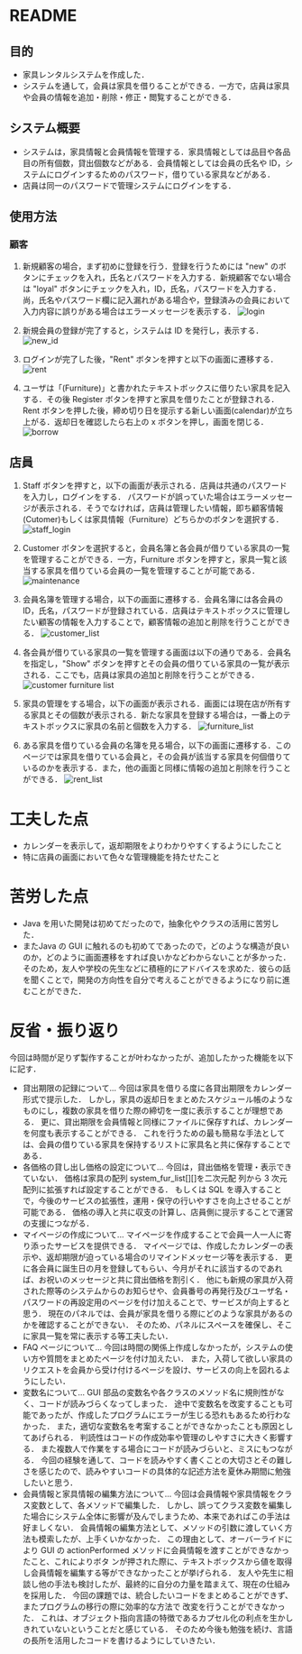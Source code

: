 # README

## 目的
- 家具レンタルシステムを作成した．
- システムを通して，会員は家具を借りることができる．一方で，店員は家具や会員の情報を追加・削除・修正・閲覧することができる．

## システム概要
- システムは，家具情報と会員情報を管理する．家具情報としては品目や各品目の所有個数，貸出個数などがある．会員情報としては会員の氏名や ID，システムにログインするためのパスワード，借りている家具などがある．
- 店員は同一のパスワードで管理システムにログインをする．

## 使用方法
### 顧客
1. 新規顧客の場合，まず初めに登録を行う．登録を行うためには "new" のボタンにチェックを入れ，氏名とパスワードを入力する．新規顧客でない場合は "loyal" ボタンにチェックを入れ，ID，氏名，パスワードを入力する．尚，氏名やパスワード欄に記入漏れがある場合や，登録済みの会員において入力内容に誤りがある場合はエラーメッセージを表示する．
![login](https://github.com/Nanana22mm/rental_system/assets/126635893/f20c7461-06da-4599-8f6e-53fa1d62cbc0
)

2. 新規会員の登録が完了すると，システムは ID を発行し，表示する．
![new_id](https://github.com/Nanana22mm/rental_system/assets/126635893/7ca2ca94-d49b-4f9d-95eb-bad658b9d65f)

2. ログインが完了した後，"Rent" ボタンを押すと以下の画面に遷移する．
![rent](https://github.com/Nanana22mm/rental_system/assets/126635893/318765df-4b52-4b14-a0a1-ff6a69965b94)

3. ユーザは「(Furniture)」と書かれたテキストボックスに借りたい家具を記入する．その後 Register ボタンを押すと家具を借りたことが登録される．Rent ボタンを押した後，締め切り日を提示する新しい画面(calendar)が立ち上がる．返却日を確認したら右上の x ボタンを押し，画面を閉じる．
![borrow](https://github.com/Nanana22mm/rental_system/assets/126635893/c193cb14-dc04-420d-b64f-3e67756fd300)

## 店員
1. Staff ボタンを押すと，以下の画面が表示される．店員は共通のパスワードを入力し，ログインをする． パスワードが誤っていた場合はエラーメッセージが表示される．そうでなければ，店員は管理したい情報，即ち顧客情報(Cutomer)もしくは家具情報（Furniture）どちらかのボタンを選択する．
![staff_login](https://github.com/Nanana22mm/rental_system/assets/126635893/6735ba24-3bf8-4c3b-aa20-757a13fcb80b)

2. Customer ボタンを選択すると，会員名簿と各会員が借りている家具の一覧を管理することができる．一方，Furniture ボタンを押すと，家具一覧と該当する家具を借りている会員の一覧を管理することが可能である．
![maintenance](https://github.com/Nanana22mm/rental_system/assets/126635893/afe19e33-bbce-4554-9175-fb461352775a)

3. 会員名簿を管理する場合，以下の画面に遷移する．会員名簿には各会員の ID，氏名，パスワードが登録されている．店員はテキストボックスに管理したい顧客の情報を入力することで，顧客情報の追加と削除を行うことができる．
![customer_list](https://github.com/Nanana22mm/rental_system/assets/126635893/d08bfde9-0b87-4fea-9f70-ca1115229dd2)

4. 各会員が借りている家具の一覧を管理する画面は以下の通りである．会員名を指定し，"Show" ボタンを押すとその会員の借りている家具の一覧が表示される．ここでも，店員は家具の追加と削除を行うことができる．
![customer furniture list](https://github.com/Nanana22mm/rental_system/assets/126635893/6731986c-4e15-45a4-87e4-c69e488a2343)

5. 家具の管理をする場合，以下の画面が表示される．画面には現在店が所有する家具とその個数が表示される．新たな家具を登録する場合は，一番上のテキストボックスに家具の名前と個数を入力する．
![furniture_list](https://github.com/Nanana22mm/rental_system/assets/126635893/f14e90ea-d02b-4510-99fb-2deedf24a3ff)

6. ある家具を借りている会員の名簿を見る場合，以下の画面に遷移する．このページでは家具を借りている会員と，その会員が該当する家具を何個借りているのかを表示する．また，他の画面と同様に情報の追加と削除を行うことができる．
![rent_list](https://github.com/Nanana22mm/rental_system/assets/126635893/3d43168b-8f0e-4c2c-a455-6f378a929a41)

# 工夫した点
- カレンダーを表示して，返却期限をよりわかりやすくするようにしたこと
- 特に店員の画面において色々な管理機能を持たせたこと

# 苦労した点
- Java を用いた開発は初めてだったので，抽象化やクラスの活用に苦労した．
- またJava の GUI に触れるのも初めてであったので，どのような構造が良いのか，どのように画面遷移をすれば良いかなどわからないことが多かった．そのため，友人や学校の先生などに積極的にアドバイスを求めた．彼らの話を聞くことで，開発の方向性を自分で考えることができるようになり前に進むことができた．

# 反省・振り返り
今回は時間が足りず製作することが叶わなかったが、追加したかった機能を以下に記す． 
- 貸出期限の記録について...
今回は家具を借りる度に各貸出期限をカレンダー形式で提示した．
しかし，家具の返却日をまとめたスケジュール帳のようなものにし，複数の家具を借りた際の締切を一度に表示することが理想である．
更に、貸出期限を会員情報と同様にファイルに保存すれば、カレンダーを何度も表示することができる．
これを行うための最も簡易な手法としては、会員の借りている家具を保持するリストに家具名と共に保存することである．
- 各価格の貸し出し価格の設定について...
今回は，貸出価格を管理・表示できていない．
価格は家具の配列 system_fur_list[][]を二次元配 列から 3 次元配列に拡張すれば設定することができる．
もしくは SQL を導入することで，今後のサービスの拡張性，運用・保守の行いやすさを向上させることが可能である．
価格の導入と共に収支の計算し、店員側に提示することで運営の支援につながる．
- マイページの作成について...
マイページを作成することで会員一人一人に寄り添ったサービスを提供できる．
マイページでは、作成したカレンダーの表示や、返却期限が迫っている場合のリマインドメッセージ等を表示する．
更に各会員に誕生日の月を登録してもらい、今月がそれに該当するのであれば、お祝いのメッセージと共に貸出価格を割引く．
他にも新規の家具が入荷された際等のシステムからのお知らせや、会員番号の再発行及びユーザ名・パスワードの再設定用のページを付け加えることで、サービスが向上すると思う．
現在のパネルでは、会員が家具を借りる際にどのような家具があるのかを確認することができない．
そのため、パネルにスペースを確保し、そこに家具一覧を常に表示する等工夫したい．
- FAQ ページについて...
今回は時間の関係上作成しなかったが，システムの使い方や質問をまとめたページを付け加えたい．
また，入荷して欲しい家具のリクエストを会員から受け付けるページを設け、サービスの向上を図れるようにしたい．
- 変数名について...
GUI 部品の変数名や各クラスのメソッド名に規則性がなく、コードが読みづらくなってしまった．
途中で変数名を改変することも可能であったが、作成したプログラムにエラーが生じる恐れもあるため行わなかった．
また，適切な変数名を考案することができなかったことも原因としてあげられる． 
判読性はコードの作成効率や管理のしやすさに大きく影響する．
また複数人で作業をする場合にコードが読みづらいと、ミスにもつながる．
今回の経験を通して、コードを読みやすく書くことの大切さとその難しさを感じたので、読みやすいコードの具体的な記述方法を夏休み期間に勉強したいと思う．
- 会員情報と家具情報の編集方法について...
今回は会員情報や家具情報をクラス変数として、各メソッドで編集した．
しかし、誤ってクラス変数を編集した場合にシステム全体に影響が及んでしまうため、本来であればこの手法は好ましくない．
会員情報の編集方法として、メソッドの引数に渡していく方法も模索したが、上手くいかなかった．
この理由として、オーバーライドにより GUI の actionPerformed メソッドに会員情報を渡すことができなかったこと、これによりボタ ンが押された際に、テキストボックスから値を取得し会員情報を編集する等ができなかったことが挙げられる．
友人や先生に相談し他の手法も検討したが、最終的に自分の力量を踏まえて、現在の仕組みを採用した．
今回の課題では、統合したいコードをまとめることができず、またプログラムの移行の際に効率的な方法で 改変を行うことができなかった．
これは、オブジェクト指向言語の特徴であるカプセル化の利点を生かしきれていないということだと感じている．
そのため今後も勉強を続け、言語の長所を活用したコードを書けるようにしていきたい．
